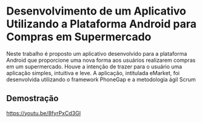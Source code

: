 # Desenvolvimento de um Aplicativo Utilizando a Plataforma Android para Compras em Supermercado
Neste trabalho é proposto um aplicativo desenvolvido para a plataforma Android que proporcione uma nova forma aos usuários realizarem compras em um supermercado. Houve a intenção de trazer para o usuário uma aplicação simples, intuitiva e leve. A aplicação, intitulada eMarket, foi desenvolvida utilizando o framework PhoneGap e a metodologia ágil Scrum


## Demostração
https://youtu.be/8fyrPxCd3GI
